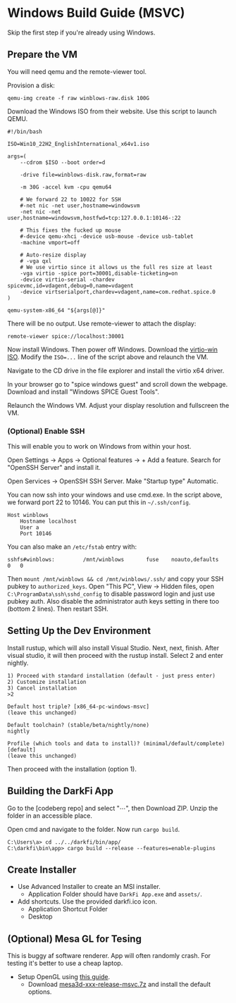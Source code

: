 # Windows Build Guide (MSVC)

Skip the first step if you're already using Windows.

## Prepare the VM

You will need qemu and the remote-viewer tool.

Provision a disk:

```
qemu-img create -f raw winblows-raw.disk 100G
```

Download the Windows ISO from their website. Use this script to launch QEMU.

```
#!/bin/bash

ISO=Win10_22H2_EnglishInternational_x64v1.iso

args=(
    --cdrom $ISO --boot order=d

    -drive file=winblows-disk.raw,format=raw

    -m 30G -accel kvm -cpu qemu64

    # We forward 22 to 10022 for SSH
    #-net nic -net user,hostname=windowsvm
    -net nic -net user,hostname=windowsvm,hostfwd=tcp:127.0.0.1:10146-:22

    # This fixes the fucked up mouse
    #-device qemu-xhci -device usb-mouse -device usb-tablet
    -machine vmport=off

    # Auto-resize display
    # -vga qxl
    # We use virtio since it allows us the full res size at least
    -vga virtio -spice port=30001,disable-ticketing=on
    -device virtio-serial -chardev spicevmc,id=vdagent,debug=0,name=vdagent
    -device virtserialport,chardev=vdagent,name=com.redhat.spice.0
)

qemu-system-x86_64 "${args[@]}"
```

There will be no output. Use remote-viewer to attach the display:

```
remote-viewer spice://localhost:30001
```

Now install Windows. Then power off Windows. Download the [virtio-win ISO].
Modify the `ISO=...` line of the script above and relaunch the VM.

Navigate to the CD drive in the file explorer and install the virtio x64 driver.

In your browser go to "spice windows guest" and scroll down the webpage.
Download and install "Windows SPICE Guest Tools".

Relaunch the Windows VM. Adjust your display resolution and fullscreen the VM.

### (Optional) Enable SSH

This will enable you to work on Windows from within your host.

Open Settings -> Apps -> Optional features -> + Add a feature. Search
for "OpenSSH Server" and install it.

Open Services -> OpenSSH SSH Server. Make "Startup type" Automatic.

You can now ssh into your windows and use cmd.exe. In the script above,
we forward port 22 to 10146. You can put this in `~/.ssh/config`.

```
Host winblows
    Hostname localhost
    User a
    Port 10146
```

You can also make an `/etc/fstab` entry with:

```
sshfs#winblows: 		/mnt/winblows  		fuse  	noauto,defaults  	0  	0
```

Then `mount /mnt/winblows && cd /mnt/winblows/.ssh/` and copy your SSH pubkey
to `authorized_keys`.
Open "This PC", View -> Hidden files, open `C:\ProgramData\ssh\sshd_config`
to disable password login and just use pubkey auth.
Also disable the administrator auth keys setting in there too (bottom 2 lines).
Then restart SSH.

## Setting Up the Dev Environment

Install rustup, which will also install Visual Studio. Next, next, finish.
After visual studio, it will then proceed with the rustup install.
Select 2 and enter nightly.

```
1) Proceed with standard installation (default - just press enter)
2) Customize installation
3) Cancel installation
>2

Default host triple? [x86_64-pc-windows-msvc]
(leave this unchanged)

Default toolchain? (stable/beta/nightly/none)
nightly

Profile (which tools and data to install)? (minimal/default/complete) [default]
(leave this unchanged)
```

Then proceed with the installation (option 1).

## Building the DarkFi App

Go to the [codeberg repo] and select "⋯", then Download ZIP. Unzip the folder
in an accessible place.

Open cmd and navigate to the folder. Now run `cargo build`.

```
C:\Users\a> cd ../../darkfi/bin/app/
C:\darkfi\bin\app> cargo build --release --features=enable-plugins
```

## Create Installer

* Use Advanced Installer to create an MSI installer.
    * Application Folder should have `DarkFi App.exe` and `assets/`.
* Add shortcuts. Use the provided darkfi.ico icon.
    * Application Shortcut Folder
    * Desktop

## (Optional) Mesa GL for Tesing

This is buggy af software renderer. App will often randomly crash.
For testing it's better to use a cheap laptop.

* Setup OpenGL using [this guide](https://thomas.inf3.ch/2019-06-12-opengl-kvm-mesa3d/index.html).
    * Download [mesa3d-xxx-release-msvc.7z](https://github.com/pal1000/mesa-dist-win/releases)
      and install the default options.

[virtio-win ISO]: https://fedorapeople.org/groups/virt/virtio-win/direct-downloads/latest-virtio/virtio-win.iso

